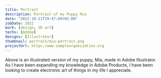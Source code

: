 ```yaml
---
title: Portrait
description: Portrait of my Puppy Mia 
date: "2022-10-11T19:47:09+02:00"
jobDate: 2022
work: [design, 3D art]
techs: [Adobe]
designs: [Illustrator]
thumbnail: portrait/mia-portrait.png
projectUrl: https:/www.sampleorganization.org
---
```


Above is an illustrated version of my puppy, Mia, made in Adobe Illustrator. As I have been expanding my knowledge in Adobe Products, I have been looking to create electronic art of things in my life I appreciate.